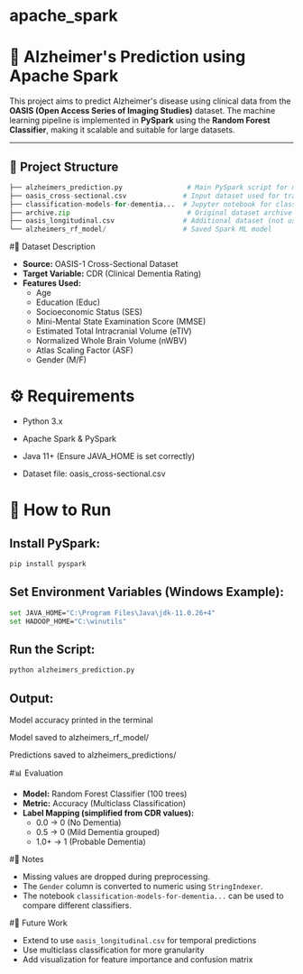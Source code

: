 # apache_spark
# 🧠 Alzheimer's Prediction using Apache Spark

This project aims to predict Alzheimer's disease using clinical data from the **OASIS (Open Access Series of Imaging Studies)** dataset. The machine learning pipeline is implemented in **PySpark** using the **Random Forest Classifier**, making it scalable and suitable for large datasets.

---

## 📂 Project Structure

```python
├── alzheimers_prediction.py                # Main PySpark script for model training
├── oasis_cross-sectional.csv              # Input dataset used for training
├── classification-models-for-dementia...  # Jupyter notebook for classification comparisons
├── archive.zip                             # Original dataset archive
├── oasis_longitudinal.csv                 # Additional dataset (not used in current script)
└── alzheimers_rf_model/                   # Saved Spark ML model
```


#🧪 Dataset Description
- **Source:** OASIS-1 Cross-Sectional Dataset
- **Target Variable:** CDR (Clinical Dementia Rating)
- **Features Used:**
  - Age
  - Education (Educ)
  - Socioeconomic Status (SES)
  - Mini-Mental State Examination Score (MMSE)
  - Estimated Total Intracranial Volume (eTIV)
  - Normalized Whole Brain Volume (nWBV)
  - Atlas Scaling Factor (ASF)
  - Gender (M/F)



# ⚙️ Requirements
* Python 3.x

* Apache Spark & PySpark

* Java 11+ (Ensure JAVA_HOME is set correctly)

* Dataset file: oasis_cross-sectional.csv

# 🚀 How to Run
## Install PySpark:

```bash
pip install pyspark
```
## Set Environment Variables (Windows Example):

```bash
set JAVA_HOME="C:\Program Files\Java\jdk-11.0.26+4"
set HADOOP_HOME="C:\winutils"
```

## Run the Script:
```bash
python alzheimers_prediction.py
```

## Output:
Model accuracy printed in the terminal

Model saved to alzheimers_rf_model/

Predictions saved to alzheimers_predictions/

#📊 Evaluation
- **Model:** Random Forest Classifier (100 trees)
- **Metric:** Accuracy (Multiclass Classification)
- **Label Mapping (simplified from CDR values):**
  - 0.0 → 0 (No Dementia)
  - 0.5 → 0 (Mild Dementia grouped)
  - 1.0+ → 1 (Probable Dementia)

#📘 Notes
- Missing values are dropped during preprocessing.
- The `Gender` column is converted to numeric using `StringIndexer`.
- The notebook `classification-models-for-dementia...` can be used to compare different classifiers.

#📌 Future Work
- Extend to use `oasis_longitudinal.csv` for temporal predictions
- Use multiclass classification for more granularity
- Add visualization for feature importance and confusion matrix





